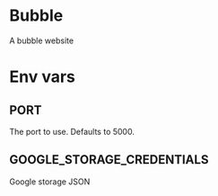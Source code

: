 # Bubble

A bubble website

# Env vars

## PORT

The port to use. Defaults to 5000.

## GOOGLE_STORAGE_CREDENTIALS

Google storage JSON